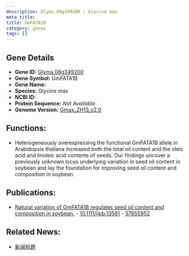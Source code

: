 ```yaml
---
description: Glyma.08g349200 ; Glycine max
meta_title:
title: GmFATA1B
category: genes
tags: []
---
```


## Gene Details
- **Gene ID:**	[Glyma.08g349200](https://www.maizegdb.org/gene_center/gene/Glyma.08g349200)
- **Gene Symbol:** GmFATA1B
- **Gene Name:** 
- **Species:** Glycine max
- **NCBI ID:** [  ]()
- **Protein Sequence:** *Not Available*
- **Genome Version:** [Gmax_ZH13_v2.0]()

## Functions:
   - Heterogeneously overexpressing the functional GmFATA1B allele in Arabidopsis thaliana increased both the total oil content and the oleic acid and linoleic acid contents of seeds. Our findings uncover a previously unknown locus underlying variation in seed oil content in soybean and lay the foundation for improving seed oil content and composition in soybean.

## Publications:
   - [Natural variation of GmFATA1B regulates seed oil content and composition in soybean.]( https://onlinelibrary.wiley.com/doi/10.1111/jipb.13561 ) - [10.1111/jipb.13561]( https://onlinelibrary.wiley.com/doi/10.1111/jipb.13561 ) - [37655952](https://pubmed.ncbi.nlm.nih.gov/37655952/)

## Related News:
   - [新闻标题](https://mp.weixin.qq.com/s?__biz=Mzg3MDEwNDEyMg==&mid=2247555671&idx=4&sn=b93bdfb1232116412804da70e876b43a&chksm=e73551e485fffbfb79c4bded86d2525a1dcc980e9487294adee474d5c9972deab353479bed13&scene=27#wechat_redirect)

